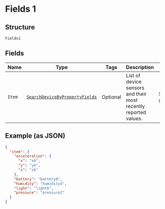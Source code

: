 
# Fields 1

## Structure

`Fields1`

## Fields

| Name | Type | Tags | Description | Getter | Setter |
|  --- | --- | --- | --- | --- | --- |
| `Item` | [`SearchDeviceByPropertyFields`](../../doc/models/search-device-by-property-fields.md) | Optional | List of device sensors and their most recently reported values. | SearchDeviceByPropertyFields getItem() | setItem(SearchDeviceByPropertyFields item) |

## Example (as JSON)

```json
{
  "item": {
    "acceleration": {
      "x": "x6",
      "y": "y4",
      "z": "z6"
    },
    "battery": "battery0",
    "humidity": "humidity4",
    "light": "light6",
    "pressure": "pressure2"
  }
}
```

